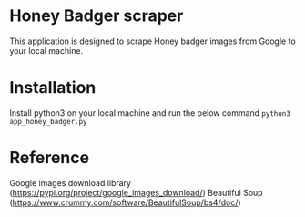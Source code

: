 # Honey Badger scraper
This application is designed to scrape Honey badger images from Google to your local machine. 

# Installation
Install python3 on your local machine and run the below command
`python3 app_honey_badger.py`

# Reference 
Google images download library (https://pypi.org/project/google_images_download/)
Beautiful Soup (https://www.crummy.com/software/BeautifulSoup/bs4/doc/)